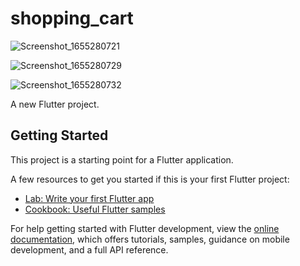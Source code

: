 # shopping_cart

![Screenshot_1655280721](https://user-images.githubusercontent.com/58290134/173777161-aef9800b-eb24-4e62-8d0f-c15c0ac96d3e.png)


![Screenshot_1655280729](https://user-images.githubusercontent.com/58290134/173777196-3a12ee2c-86f7-4a60-8c76-be35f246d736.png)


![Screenshot_1655280732](https://user-images.githubusercontent.com/58290134/173777230-aa36c5e9-95a0-42ab-9220-c6977ac85d57.png)


A new Flutter project.

## Getting Started

This project is a starting point for a Flutter application.

A few resources to get you started if this is your first Flutter project:

- [Lab: Write your first Flutter app](https://docs.flutter.dev/get-started/codelab)
- [Cookbook: Useful Flutter samples](https://docs.flutter.dev/cookbook)

For help getting started with Flutter development, view the
[online documentation](https://docs.flutter.dev/), which offers tutorials,
samples, guidance on mobile development, and a full API reference.
